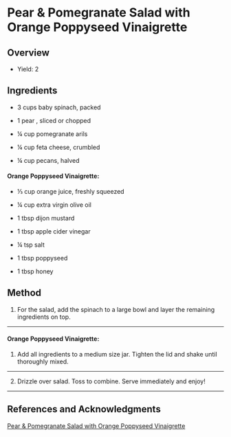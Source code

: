 # Pear & Pomegranate Salad with Orange Poppyseed Vinaigrette

## Overview

- Yield: 2

## Ingredients

- 3 cups baby spinach, packed

- 1 pear , sliced or chopped

- ¼ cup pomegranate arils

- ¼ cup feta cheese, crumbled

- ¼ cup pecans, halved

#### Orange Poppyseed Vinaigrette:

- ⅓ cup orange juice, freshly squeezed

- ¼ cup extra virgin olive oil

- 1 tbsp dijon mustard

- 1 tbsp apple cider vinegar

- ¼ tsp salt

- 1 tbsp poppyseed

- 1 tbsp honey

## Method

1. For the salad, add the spinach to a large bowl and layer the remaining ingredients on top.
---

#### Orange Poppyseed Vinaigrette:

1. Add all ingredients to a medium size jar. Tighten the lid and shake until thoroughly mixed.
---

2. Drizzle over salad. Toss to combine. Serve immediately and enjoy!
---

## References and Acknowledgments

[Pear & Pomegranate Salad with Orange Poppyseed Vinaigrette](https://houseofyumm.com/pear-pomegranate-salad-with-orange-poppyseed-vinaigrette/)

